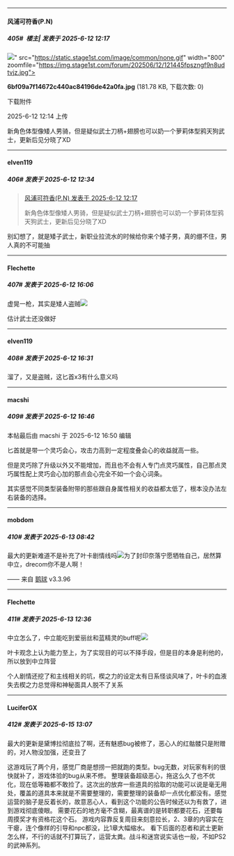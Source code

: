 ﻿
*****

####  风浦可符香(P.N)  
##### 405#         楼主| 发表于 2025-6-12 12:17

<img src="https://img.stage1st.com/forum/202506/12/121445fpszngf9n8udtvjz.jpg" referrerpolicy="no-referrer">" src="https://static.stage1st.com/image/common/none.gif" width="800" zoomfile="https://img.stage1st.com/forum/202506/12/121445fpszngf9n8udtvjz.jpg">

<strong>6bf09a7f14672c440ac84196de42a0fa.jpg</strong> (181.78 KB, 下载次数: 0)

下载附件

2025-6-12 12:14 上传

新角色体型像矮人男骑，但是疑似武士刀柄+翅膀也可以奶一个萝莉体型鸦天狗武士，更新后见分晓了XD


*****

####  elven119  
##### 406#       发表于 2025-6-12 12:34

<blockquote><a href="httphttps://stage1st.com/2b/forum.php?mod=redirect&amp;goto=findpost&amp;pid=67924682&amp;ptid=2249235" target="_blank">风浦可符香(P.N) 发表于 2025-6-12 12:17</a>

新角色体型像矮人男骑，但是疑似武士刀柄+翅膀也可以奶一个萝莉体型鸦天狗武士，更新后见分晓了XD</blockquote>
别幻想了，就是矮子武士，新职业拉流水的时候给你来个矮子男，真的绷不住，男人真的不可能抽


*****

####  Flechette  
##### 407#       发表于 2025-6-12 16:06

虚晃一枪，其实是矮人盗贼<img src="https://static.stage1st.com/image/smiley/face2017/067.png" referrerpolicy="no-referrer">

估计武士还没做好


*****

####  elven119  
##### 408#       发表于 2025-6-12 16:31

溜了，又是盗贼，这匕首x3有什么意义吗


*****

####  macshi  
##### 409#       发表于 2025-6-12 16:46

 本帖最后由 macshi 于 2025-6-12 16:50 编辑 

匕首就是带一个灵巧会心，攻击力高到一定程度叠会心的收益就高一些。

但是灵巧除了升级以外又不能增加，而且也不会有人专门点灵巧属性，自己那点灵巧属性配上灵巧会心加的那点会心完全不如一个会心词条。

其实感觉不同类型装备附带的那些跟自身属性相关的收益都太低了，根本没办法左右装备的选择。


*****

####  mobdom  
##### 410#       发表于 2025-6-13 08:42

最大的更新难道不是补充了叶卡剧情线吗<img src="https://static.stage1st.com/image/smiley/face2017/057.png" referrerpolicy="no-referrer">为了封印奈落宁愿牺牲自己，居然算中立，drecom你不是人啊！

—— 来自 [鹅球](https://www.pgyer.com/GcUxKd4w) v3.3.96


*****

####  Flechette  
##### 411#       发表于 2025-6-13 12:36

中立怎么了，中立能吃到爱丽丝和蓝精灵的buff呢<img src="https://static.stage1st.com/image/smiley/face2017/065.png" referrerpolicy="no-referrer">

叶卡观念上认为能力至上，为了实现目的可以不择手段，但是目的本身是利他的，所以放到中立阵营

个人剧情还挖了和主线相关的坑，楔之力的设定太有日系怪谈风味了，叶卡的血液失去楔之力总觉得和神秘面具人脱不了关系


*****

####  LuciferGX  
##### 412#       发表于 2025-6-15 13:07

最大的更新是黛博拉彻底拉了啊，还有魅惑bug被修了，恶心人的红骷髅只是附赠的，对人物没加强，还变丑了

这游戏玩了两个月，感觉厂商是想捞一把就跑的类型。bug无数，对玩家有利的很快就补了，游戏体验的bug从来不修。
整理装备超级恶心，拖这么久了也不优化，现在低等箱都不敢捡了。这次出的放弃一些道具的拾取的功能可以说是毫无用处，覆盖的道具本来就是不需要整理的，需要整理的装备却一点优化都没有。感觉运营的脑子是反着长的，故意恶心人，看到这个功能的公告时候还以为有救了，进到游戏彻底傻眼。
需要花石的地方毫不含糊，最离谱的是转职都要花石，还要每周摸奖才有资格花这个石。
游戏内容靠反复周目来刻意拉长，2、3章的内容实在干瘪，连个像样的引导和npc都没，比1章大幅缩水。
看下后面的忍者和武士更新怎么样，不行的话就不打算玩了，运营太粪。战斗和迷宫说实话也一般，不如PS2的武神系列。

